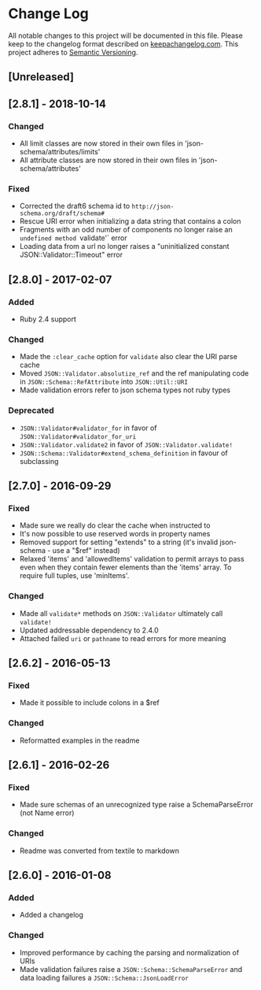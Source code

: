 # Change Log
All notable changes to this project will be documented in this file.
Please keep to the changelog format described on [keepachangelog.com](http://keepachangelog.com).
This project adheres to [Semantic Versioning](http://semver.org/).

## [Unreleased]

## [2.8.1] - 2018-10-14

### Changed
- All limit classes are now stored in their own files in 'json-schema/attributes/limits'
- All attribute classes are now stored in their own files in 'json-schema/attributes'

### Fixed
- Corrected the draft6 schema id to `http://json-schema.org/draft/schema#`
- Rescue URI error when initializing a data string that contains a colon
- Fragments with an odd number of components no longer raise an `undefined method `validate'`
  error
- Loading data from a url no longer raises a "uninitialized constant JSON::Validator::Timeout" error

## [2.8.0] - 2017-02-07

### Added
- Ruby 2.4 support

### Changed
- Made the `:clear_cache` option for `validate` also clear the URI parse cache
- Moved `JSON::Validator.absolutize_ref` and the ref manipulating code in
  `JSON::Schema::RefAttribute` into `JSON::Util::URI`
- Made validation errors refer to json schema types not ruby types

### Deprecated
- `JSON::Validator#validator_for` in favor of `JSON::Validator#validator_for_uri`
- `JSON::Validator.validate2` in favor of `JSON::Validator.validate!`
- `JSON::Schema::Validator#extend_schema_definition` in favour of subclassing

## [2.7.0] - 2016-09-29

### Fixed
- Made sure we really do clear the cache when instructed to
- It's now possible to use reserved words in property names
- Removed support for setting "extends" to a string (it's invalid json-schema - use a "$ref" instead)
- Relaxed 'items' and 'allowedItems' validation to permit arrays to pass even
  when they contain fewer elements than the 'items' array.  To require full tuples,
  use 'minItems'.

### Changed
- Made all `validate*` methods on `JSON::Validator` ultimately call `validate!`
- Updated addressable dependency to 2.4.0
- Attached failed `uri` or `pathname` to read errors for more meaning

## [2.6.2] - 2016-05-13

### Fixed
- Made it possible to include colons in a $ref

### Changed
- Reformatted examples in the readme

## [2.6.1] - 2016-02-26

### Fixed
- Made sure schemas of an unrecognized type raise a SchemaParseError (not Name error)

### Changed
- Readme was converted from textile to markdown

## [2.6.0] - 2016-01-08

### Added
- Added a changelog

### Changed
- Improved performance by caching the parsing and normalization of URIs
- Made validation failures raise a `JSON::Schema::SchemaParseError` and data
  loading failures a `JSON::Schema::JsonLoadError`
